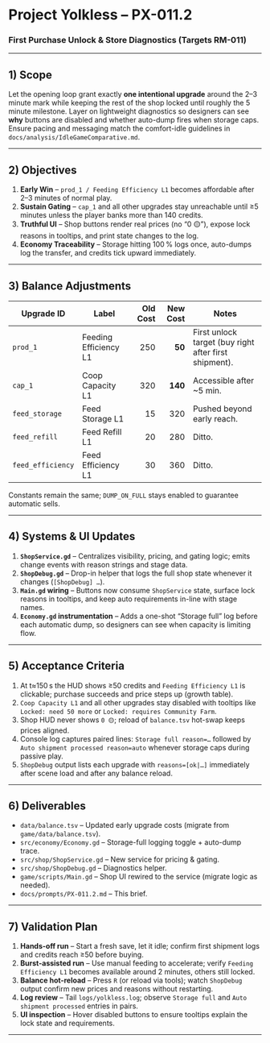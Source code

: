 # Project Yolkless – PX-011.2
### First Purchase Unlock & Store Diagnostics (Targets RM-011)

---

## 1) Scope
Let the opening loop grant exactly **one intentional upgrade** around the 2–3 minute mark while keeping the rest of the shop locked until roughly the 5 minute milestone.  Layer on lightweight diagnostics so designers can see **why** buttons are disabled and whether auto-dump fires when storage caps.  Ensure pacing and messaging match the comfort-idle guidelines in `docs/analysis/IdleGameComparative.md`.

---

## 2) Objectives
1. **Early Win** – `prod_1 / Feeding Efficiency L1` becomes affordable after 2–3 minutes of normal play.
2. **Sustain Gating** – `cap_1` and all other upgrades stay unreachable until ≥5 minutes unless the player banks more than 140 credits.
3. **Truthful UI** – Shop buttons render real prices (no “0 🟡”), expose lock reasons in tooltips, and print state changes to the log.
4. **Economy Traceability** – Storage hitting 100 % logs once, auto-dumps log the transfer, and credits tick upward immediately.

---

## 3) Balance Adjustments
| Upgrade ID | Label                        | Old Cost | New Cost | Notes |
|------------|-----------------------------|---------:|---------:|-------|
| `prod_1`   | Feeding Efficiency L1        | 250      | **50**   | First unlock target (buy right after first shipment). |
| `cap_1`    | Coop Capacity L1             | 320      | **140**  | Accessible after ~5 min. |
| `feed_storage` | Feed Storage L1         | 15       | 320      | Pushed beyond early reach. |
| `feed_refill`  | Feed Refill L1          | 20       | 280      | Ditto. |
| `feed_efficiency` | Feed Efficiency L1   | 30       | 360      | Ditto. |

Constants remain the same; `DUMP_ON_FULL` stays enabled to guarantee automatic sells.

---

## 4) Systems & UI Updates
1. **`ShopService.gd`** – Centralizes visibility, pricing, and gating logic; emits change events with reason strings and stage data.
2. **`ShopDebug.gd`** – Drop-in helper that logs the full shop state whenever it changes (`[ShopDebug] …`).
3. **`Main.gd` wiring** – Buttons now consume `ShopService` state, surface lock reasons in tooltips, and keep auto requirements in-line with stage names.
4. **`Economy.gd` instrumentation** – Adds a one-shot “Storage full” log before each automatic dump, so designers can see when capacity is limiting flow.

---

## 5) Acceptance Criteria
1. At t≈150 s the HUD shows ≥50 credits and `Feeding Efficiency L1` is clickable; purchase succeeds and price steps up (growth table).
2. `Coop Capacity L1` and all other upgrades stay disabled with tooltips like `Locked: need 50 more` or `Locked: requires Community Farm`.
3. Shop HUD never shows `0 🟡`; reload of `balance.tsv` hot-swap keeps prices aligned.
4. Console log captures paired lines: `Storage full reason=…` followed by `Auto shipment processed reason=auto` whenever storage caps during passive play.
5. `ShopDebug` output lists each upgrade with `reasons=[ok|…]` immediately after scene load and after any balance reload.

---

## 6) Deliverables
- `data/balance.tsv` – Updated early upgrade costs (migrate from `game/data/balance.tsv`).
- `src/economy/Economy.gd` – Storage-full logging toggle + auto-dump trace.
- `src/shop/ShopService.gd` – New service for pricing & gating.
- `src/shop/ShopDebug.gd` – Diagnostics helper.
- `game/scripts/Main.gd` – Shop UI rewired to the service (migrate logic as needed).
- `docs/prompts/PX-011.2.md` – This brief.

---

## 7) Validation Plan
1. **Hands-off run** – Start a fresh save, let it idle; confirm first shipment logs and credits reach ≥50 before buying.
2. **Burst-assisted run** – Use manual feeding to accelerate; verify `Feeding Efficiency L1` becomes available around 2 minutes, others still locked.
3. **Balance hot-reload** – Press `R` (or reload via tools); watch `ShopDebug` output confirm new prices and reasons without restarting.
4. **Log review** – Tail `logs/yolkless.log`; observe `Storage full` and `Auto shipment processed` entries in pairs.
5. **UI inspection** – Hover disabled buttons to ensure tooltips explain the lock state and requirements.

---
